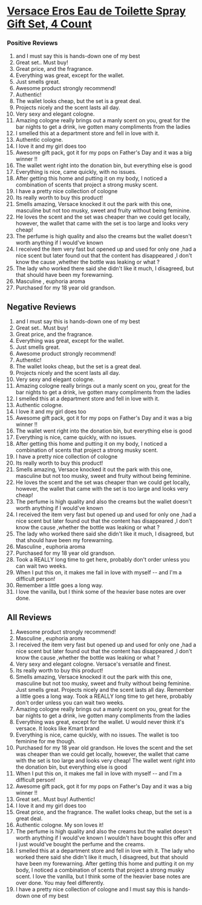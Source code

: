 # [Versace Eros Eau de Toilette Spray Gift Set, 4 Count](https://products.checkmycream.com/products/Versace-Eros-Eau-de-Toilette-Spray-Gift-Set-4-Count.html)

### Positive Reviews

<ol>
      <li>and I must say this is hands-down one of my best</li>
      <li>Great set.. Must buy!</li>
      <li>Great price, and the fragrance.</li>
      <li>Everything was great, except for the wallet.</li>
      <li>Just smells great.</li>
      <li>Awesome product strongly recommend!</li>
      <li>Authentic!</li>
      <li>The wallet looks cheap, but the set is a great deal.</li>
      <li>Projects nicely and the scent lasts all day.</li>
      <li>Very sexy and elegant cologne.</li>
      <li>Amazing cologne really brings out a manly scent on you, great for the bar nights to get a drink, ive gotten many compliments from the ladies</li>
      <li>I smelled this at a department store and fell in love with it.</li>
      <li>Authentic cologne.</li>
      <li>I love it and my girl does too</li>
      <li>Awesome gift pack, got it for my pops on Father&#x27;s Day and it was a big winner !!</li>
      <li>The wallet went right into the donation bin, but everything else is good</li>
      <li>Everything is nice, came quickly, with no issues.</li>
      <li>After getting this home and putting it on my body, I noticed a combination of scents that  project a strong musky scent.</li>
      <li>I have a pretty nice collection of cologne</li>
      <li>Its really worth to buy this product!</li>
      <li>Smells amazing, Versace knocked it out the park with this one, masculine but not too musky, sweet and fruity without being feminine.</li>
      <li>He loves the scent and the set was cheaper than we could get locally, however, the wallet that came with the set is too large and looks very cheap!  </li>
      <li>The perfume is high quality and also the creams but the wallet doesn&#x27;t worth anything if I would&#x27;ve known</li>
      <li>I received the item very fast but opened up and used for only one ,had a nice scent but later found out that the content has disappeared ,I don&#x27;t know the cause ,whether the bottle was leaking or what ?</li>
      <li>The lady who worked there said she didn&#x27;t like it much, I disagreed, but that should have been my forewarning.</li>
      <li>Masculine , euphoria aroma</li>
      <li>Purchased for my 18 year old grandson.  </li>
</ol>


<h2>Negative Reviews</h2>
<ol>
<li> and I must say this is hands-down one of my best</li>
<li> Great set.. Must buy!</li>
<li> Great price, and the fragrance.</li>
<li> Everything was great, except for the wallet.</li>
<li> Just smells great.</li>
<li> Awesome product strongly recommend!</li>
<li> Authentic!</li>
<li> The wallet looks cheap, but the set is a great deal.</li>
<li> Projects nicely and the scent lasts all day.</li>
<li> Very sexy and elegant cologne.</li>
<li> Amazing cologne really brings out a manly scent on you, great for the bar nights to get a drink, ive gotten many compliments from the ladies</li>
<li> I smelled this at a department store and fell in love with it.</li>
<li> Authentic cologne.</li>
<li> I love it and my girl does too</li>
<li> Awesome gift pack, got it for my pops on Father&#x27;s Day and it was a big winner !!</li>
<li> The wallet went right into the donation bin, but everything else is good</li>
<li> Everything is nice, came quickly, with no issues.</li>
<li> After getting this home and putting it on my body, I noticed a combination of scents that  project a strong musky scent.</li>
<li> I have a pretty nice collection of cologne</li>
<li> Its really worth to buy this product!</li>
<li> Smells amazing, Versace knocked it out the park with this one, masculine but not too musky, sweet and fruity without being feminine.</li>
<li> He loves the scent and the set was cheaper than we could get locally, however, the wallet that came with the set is too large and looks very cheap!  </li>
<li> The perfume is high quality and also the creams but the wallet doesn&#x27;t worth anything if I would&#x27;ve known</li>
<li> I received the item very fast but opened up and used for only one ,had a nice scent but later found out that the content has disappeared ,I don&#x27;t know the cause ,whether the bottle was leaking or what ?</li>
<li> The lady who worked there said she didn&#x27;t like it much, I disagreed, but that should have been my forewarning.</li>
<li> Masculine , euphoria aroma</li>
<li> Purchased for my 18 year old grandson.  </li>
<li> Took a REALLY long time to get here, probably don&#x27;t order unless you can wait two weeks.</li>
<li> When I put this on, it makes me fall in love with myself -- and I&#x27;m a difficult person!</li>
<li> Remember a little goes a long way.</li>
<li> I love the vanilla, but I think some of the heavier base notes are over done.</li>
</ol>

<h2>All Reviews</h2>

<ol>
    <li> Awesome product strongly recommend!</li>
    <li> Masculine , euphoria aroma</li>
    <li> I received the item very fast but opened up and used for only one ,had a nice scent but later found out that the content has disappeared ,I don&#x27;t know the cause ,whether the bottle was leaking or what ?</li>
    <li> Very sexy and elegant cologne. Versace&#x27;s versatile and finest.</li>
    <li> Its really worth to buy this product!</li>
    <li> Smells amazing, Versace knocked it out the park with this one, masculine but not too musky, sweet and fruity without being feminine. Just smells great. Projects nicely and the scent lasts all day. Remember a little goes a long way. Took a REALLY long time to get here, probably don&#x27;t order unless you can wait two weeks.</li>
    <li> Amazing cologne really brings out a manly scent on you, great for the bar nights to get a drink, ive gotten many compliments from the ladies</li>
    <li> Everything was great, except for the wallet. U would never think it&#x27;s versace. It looks like Kmart brand</li>
    <li> Everything is nice, came quickly, with no issues. The wallet is too feminine for me though.</li>
    <li> Purchased for my 18 year old grandson.  He loves the scent and the set was cheaper than we could get locally, however, the wallet that came with the set is too large and looks very cheap!  The wallet went right into the donation bin, but everything else is good</li>
    <li> When I put this on, it makes me fall in love with myself -- and I&#x27;m a difficult person!</li>
    <li> Awesome gift pack, got it for my pops on Father&#x27;s Day and it was a big winner !!</li>
    <li> Great set.. Must buy! Authentic!</li>
    <li> I love it and my girl does too</li>
    <li> Great price, and the fragrance. The wallet looks cheap, but the set is a great deal.</li>
    <li> Authentic cologne. My son loves it!</li>
    <li> The perfume is high quality and also the creams but the wallet doesn&#x27;t worth anything if I would&#x27;ve known I wouldn&#x27;t have bought this offer and I just would&#x27;ve bought the perfume and the creams.</li>
    <li> I smelled this at a department store and fell in love with it. The lady who worked there said she didn&#x27;t like it much, I disagreed, but that should have been my forewarning. After getting this home and putting it on my body, I noticed a combination of scents that  project a strong musky scent. I love the vanilla, but I think some of the heavier base notes are over done. You may feel differently.</li>
    <li> I have a pretty nice collection of cologne and I must say this is hands-down one of my best</li>
</ol>





